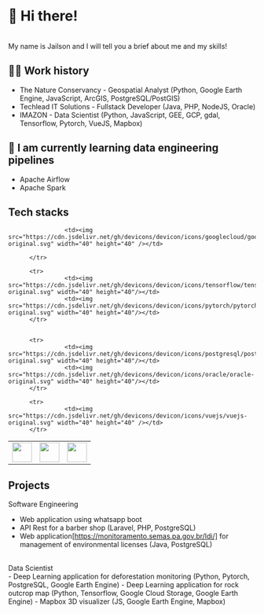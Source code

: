 # 👋 Hi there! 
<br>
My name is Jailson and I will tell you a brief about me and my skills!


## 👷‍♂️ Work history
- The Nature Conservancy - Geospatial Analyst (Python, Google Earth Engine, JavaScript, ArcGIS, PostgreSQL/PostGIS)
- Techlead IT Solutions - Fullstack Developer (Java, PHP, NodeJS, Oracle)
- IMAZON - Data Scientist (Python, JavaScript, GEE, GCP, gdal, Tensorflow, Pytorch, VueJS, Mapbox)

## 🌱 I am currently learning data engineering pipelines
- Apache Airflow
- Apache Spark

## Tech stacks
<table>
          <tr>
                    <td><img src="https://cdn.jsdelivr.net/gh/devicons/devicon/icons/python/python-original.svg" width="40" height="40"  /></td>
                    <td><img src="https://cdn.jsdelivr.net/gh/devicons/devicon/icons/javascript/javascript-original.svg" width="40" height="40"/></td>
                    <td><img src="https://cdn.jsdelivr.net/gh/devicons/devicon/icons/php/php-plain.svg" width="40" height="40"/></td>
                   
                    
                    <td><img src="https://cdn.jsdelivr.net/gh/devicons/devicon/icons/googlecloud/googlecloud-original.svg" width="40" height="40" /></td>
                    
          </tr>
          
          <tr>
                    <td><img src="https://cdn.jsdelivr.net/gh/devicons/devicon/icons/tensorflow/tensorflow-original.svg" width="40" height="40"/></td>
                    <td><img src="https://cdn.jsdelivr.net/gh/devicons/devicon/icons/pytorch/pytorch-original.svg" width="40" height="40"/></td>
          </tr>
          
          
          <tr>
                    <td><img src="https://cdn.jsdelivr.net/gh/devicons/devicon/icons/postgresql/postgresql-original.svg" width="40" height="40"/></td>
                    <td><img src="https://cdn.jsdelivr.net/gh/devicons/devicon/icons/oracle/oracle-original.svg" width="40" height="40"/></td>
          </tr>
          
          <tr>
                    <td><img src="https://cdn.jsdelivr.net/gh/devicons/devicon/icons/vuejs/vuejs-original.svg" width="40" height="40" /></td>
          </tr>
          
</table>

      
            
          

          
          


## Projects

Software Engineering
<br>
- Web application using whatsapp boot
- API Rest for a barber shop (Laravel, PHP, PostgreSQL)
- Web application[https://monitoramento.semas.pa.gov.br/ldi/] for management of environmental licenses (Java, PostgreSQL) 
<br>
Data Scientist
 <br>
- Deep Learning application for deforestation monitoring (Python, Pytorch, PostgreSQL, Google Earth Engine)
- Deep Learning application for rock outcrop map (Python, Tensorflow, Google Cloud Storage, Google Earth Engine)
- Mapbox 3D visualizer (JS, Google Earth Engine, Mapbox)
